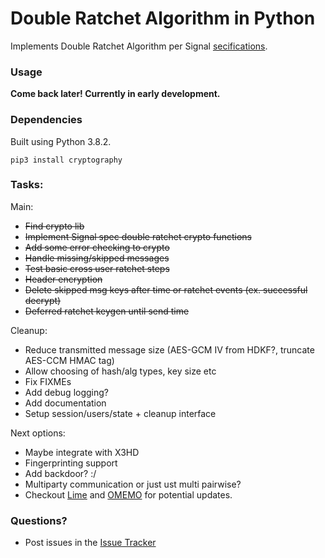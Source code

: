 # Double Ratchet Algorithm in Python

Implements Double Ratchet Algorithm per Signal [secifications](https://signal.org/docs/specifications/doubleratchet/).

### Usage

**Come back later! Currently in early development.**

### Dependencies

Built using Python 3.8.2.  

```pip3 install cryptography```


### Tasks:

 Main:

- ~~Find crypto lib~~
- ~~Implement Signal spec double ratchet crypto functions~~
- ~~Add some error checking to crypto~~
- ~~Handle missing/skipped messages~~
- ~~Test basic cross user ratchet steps~~
- ~~Header encryption~~
- ~~Delete skipped msg keys after time or ratchet events (ex. successful decrypt)~~
- ~~Deferred ratchet keygen until send time~~

Cleanup:

- Reduce transmitted message size (AES-GCM IV from HDKF?, truncate AES-CCM HMAC tag)
- Allow choosing of hash/alg types, key size etc
- Fix FIXMEs
- Add debug logging?
- Add documentation
- Setup session/users/state + cleanup interface

Next options:

- Maybe integrate with X3HD
- Fingerprinting support
- Add backdoor? :/
- Multiparty communication or just ust multi pairwise?
- Checkout [Lime](https://gitlab.linphone.org/BC/public/lime/blob/master/lime.pdf) and [OMEMO](https://xmpp.org/extensions/xep-0384.html) for potential updates.

### Questions?

- Post issues in the [Issue Tracker](https://github.com/nefrob/double-ratchet-alg/issues)